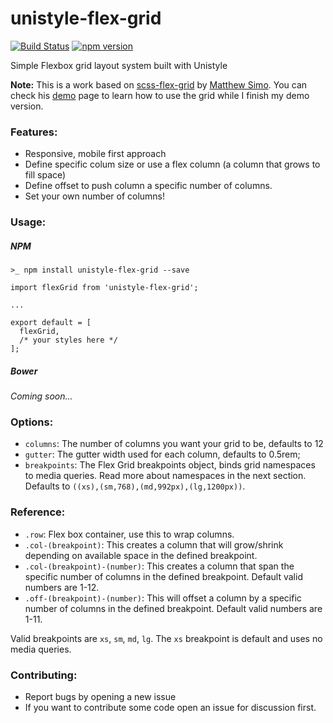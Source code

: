 # unistyle-flex-grid

[![Build Status](https://travis-ci.org/davegomez/unistyle-flex-grid.svg?branch=develop)](https://travis-ci.org/davegomez/unistyle-flex-grid)
[![npm version](https://badge.fury.io/js/unistyle-flex-grid.svg)](https://badge.fury.io/js/unistyle-flex-grid)

Simple Flexbox grid layout system built with Unistyle

**Note:** This is a work based on [scss-flex-grid](https://github.com/matthewsimo/scss-flex-grid) by [Matthew Simo](https://github.com/matthewsimo). You can check his [demo](http://matthewsimo.github.io/scss-flex-grid/) page to learn how to use the grid while I finish my demo version.

### Features:

- Responsive, mobile first approach
- Define specific colum size or use a flex column (a column that grows to fill space)
- Define offset to push column a specific number of columns.
- Set your own number of columns!

### Usage:

##### NPM

`>_ npm install unistyle-flex-grid --save`

```
import flexGrid from 'unistyle-flex-grid';

...

export default = [
  flexGrid,
  /* your styles here */
];
```

##### Bower

*Coming soon...*

### Options:

- `columns`: The number of columns you want your grid to be, defaults to 12
- `gutter`: The gutter width used for each column, defaults to 0.5rem;
- `breakpoints`: The Flex Grid breakpoints object, binds grid namespaces to media queries. Read more about namespaces in the next section. Defaults to `((xs),(sm,768),(md,992px),(lg,1200px))`.

### Reference:

- `.row`: Flex box container, use this to wrap columns.
- `.col-(breakpoint)`: This creates a column that will grow/shrink depending on available space in the defined breakpoint.
- `.col-(breakpoint)-(number)`: This creates a column that span the specific number of columns in the defined breakpoint. Default valid numbers are 1-12.
- `.off-(breakpoint)-(number)`: This will offset a column by a specific number of columns in the defined breakpoint. Default valid numbers are 1-11.

Valid breakpoints are `xs`, `sm`, `md`, `lg`. The `xs` breakpoint is default and uses no media queries.

### Contributing:

- Report bugs by opening a new issue
- If you want to contribute some code open an issue for discussion first.
